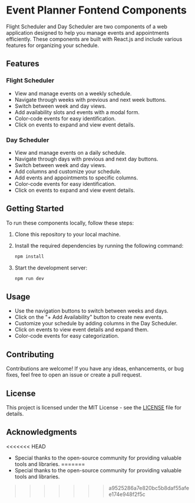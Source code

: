 # Event Planner Fontend Components

Flight Scheduler and Day Scheduler are two components of a web application designed to help you manage events and appointments efficiently. These components are built with React.js and include various features for organizing your schedule.

## Features

### Flight Scheduler

- View and manage events on a weekly schedule.
- Navigate through weeks with previous and next week buttons.
- Switch between week and day views.
- Add availability slots and events with a modal form.
- Color-code events for easy identification.
- Click on events to expand and view event details.

### Day Scheduler

- View and manage events on a daily schedule.
- Navigate through days with previous and next day buttons.
- Switch between week and day views.
- Add columns and customize your schedule.
- Add events and appointments to specific columns.
- Color-code events for easy identification.
- Click on events to expand and view event details.

## Getting Started

To run these components locally, follow these steps:

1. Clone this repository to your local machine.
2. Install the required dependencies by running the following command:

   ```bash
   npm install

3. Start the development server:

   ```bash
   npm run dev
Usage
-----

-   Use the navigation buttons to switch between weeks and days.
-   Click on the "+ Add Availability" button to create new events.
-   Customize your schedule by adding columns in the Day Scheduler.
-   Click on events to view event details and expand them.
-   Color-code events for easy categorization.

Contributing
------------

Contributions are welcome! If you have any ideas, enhancements, or bug fixes, feel free to open an issue or create a pull request.

License
-------

This project is licensed under the MIT License - see the [LICENSE](https://chat.openai.com/LICENSE) file for details.

Acknowledgments
---------------

<<<<<<< HEAD
-   Special thanks to the open-source community for providing valuable tools and libraries.
=======
-   Special thanks to the open-source community for providing valuable tools and libraries.
>>>>>>> a9525286a7e820bc5b8daf55afee174e948f2f5c
